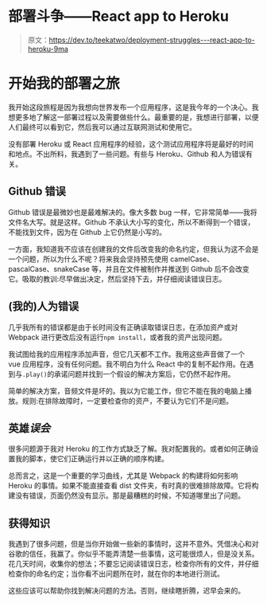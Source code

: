 # 部署斗争——React app to Heroku

> 原文：<https://dev.to/teekatwo/deployment-struggles---react-app-to-heroku-9ma>

# 开始我的部署之旅

我开始这段旅程是因为我想向世界发布一个应用程序，这是我今年的一个决心。我想更多地了解这一部署过程以及需要做些什么。最重要的是，我想进行部署，以便人们最终可以看到它，然后我可以通过互联网测试和使用它。

没有部署 Heroku 或 React 应用程序的经验，这个测试应用程序将是最好的时间和地点。不出所料，我遇到了一些问题。有些与 Heroku、Github 和人为错误有关。

## Github 错误

Github 错误是最微妙也是最难解决的。像大多数 bug 一样，它非常简单——我将文件名大写。就是这样。Github 不承认大小写的变化，所以不断得到一个错误，不能找到文件，因为在 Github 上它仍然是小写的。

一方面，我知道我不应该在创建我的文件后改变我的命名约定，但我认为这不会是一个问题，所以为什么不呢？将来我会坚持预先使用 camelCase、pascalCase、snakeCase 等，并且在文件被制作并推送到 Github 后不会改变它。吸取的教训:尽早做出决定，然后坚持下去，并仔细阅读错误日志。

## (我的)人为错误

几乎我所有的错误都是由于长时间没有正确读取错误日志，在添加资产或对 Webpack 进行更改后没有运行`npm install`，或者我的资产出现问题。

我试图给我的应用程序添加声音，但它几天都不工作。我用这些声音做了一个 vue 应用程序，没有任何问题。我不明白为什么 React 中的复制不起作用。在遇到与`.play()`的承诺问题并找到一个假设的解决方案后，它仍然不起作用。

简单的解决方案，音频文件是坏的。我以为它能工作，但它不能在我的电脑上播放。规则:在排除故障时，一定要检查你的资产，不要认为它们不是问题。

## 英雄*误会*

很多问题源于我对 Heroku 的工作方式缺乏了解。我对配置我的。或者如何正确设置我的脚本，使它们正确运行并以正确的顺序构建。

总而言之，这是一个重要的学习曲线，尤其是 Webpack 的构建将如何影响 Heroku 的事情。如果不能直接查看 dist 文件夹，有时真的很难排除故障。它将构建没有错误，页面仍然没有显示。那是最糟糕的时候，不知道哪里出了问题。

## 获得知识

我遇到了很多问题，但是当你开始做一些新的事情时，这并不意外。凭借决心和对谷歌的信任，我赢了。你似乎不能弄清楚一些事情，这可能很烦人，但是没关系。花几天时间，收集你的想法；不要忘记阅读错误日志，检查你所有的文件，并仔细检查你的命名约定；当你看不出问题所在时，就在你的本地进行测试。

这些应该可以帮助你找到解决问题的方法。否则，继续瞎折腾，迟早会来的。